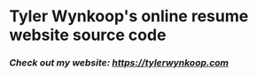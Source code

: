 # Tyler Wynkoop's online resume website source code

### *Check out my website: https://tylerwynkoop.com*
